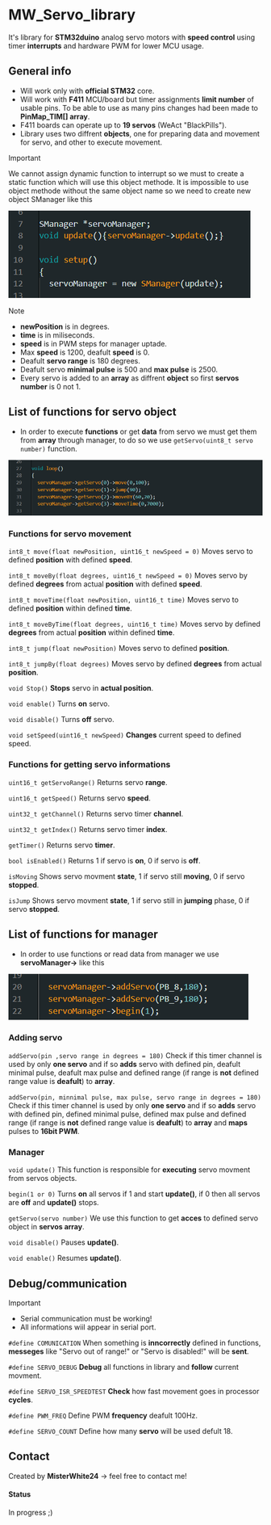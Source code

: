 # MW_Servo_library

It's library for **STM32duino** analog servo motors with **speed control** using timer **interrupts** and hardware PWM for lower MCU usage.

## General info

- Will work only with **official STM32** core.
- Will work with **F411** MCU/board but timer assignments **limit number** of usable pins. To be able to use as many pins changes had been made to **PinMap_TIM[] array**.
- F411 boards can operate up to **19 servos** (WeAct "BlackPills").
- Library uses two diffrent **objects**, one for preparing data and movement for servo, and other to execute movement.

>[!IMPORTANT]
> We cannot assign dynamic function to interrupt so we must to create
> a static function which will use this object methode. It is impossible
> to use object methode without the same object name so we need to create
> new object SManager like this

![image](https://github.com/MisterWhite24/MW_Servo_library/blob/main/PNGs/Interrupt_example.png)

>[!NOTE] 
> - **newPosition** is in degrees.	
> - **time** is in miliseconds.
> - **speed** is in PWM steps for manager uptade.
> - Max **speed** is 1200, deafult **speed** is 0. 
> - Deafult **servo range** is 180 degrees.
> - Deafult servo **minimal  pulse** is 500 and **max pulse** is 2500.
> - Every servo is added to an **array** as diffrent **object** so first **servos number** is 0 not 1.

## List of functions for servo object

- In order to execute **functions** or get **data** from servo we must get them from **array** through manager,
 to do so we use `getServo(uint8_t servo number)` function.
 
![image](https://github.com/MisterWhite24/MW_Servo_library/blob/main/PNGs/howto_use_servoOBJ_functions.png)

### Functions for servo movement

`int8_t move(float newPosition, uint16_t newSpeed = 0)` Moves servo to defined **position** with defined **speed**.

`int8_t moveBy(float degrees, uint16_t newSpeed = 0)` Moves servo by defined **degrees** from actual **position** with defined **speed**.

`int8_t moveTime(float newPosition, uint16_t time)` Moves servo to defined **position** within defined **time**.

`int8_t moveByTime(float degrees, uint16_t time)` Moves servo by defined **degrees** from actual **position** within defined **time**.

`int8_t jump(float newPosition)` Moves servo to defined **position**.

`int8_t jumpBy(float degrees)` Moves servo by defined **degrees** from actual **position**.

`void Stop()` **Stops** servo in **actual position**.

`void enable()` Turns **on** servo.

`void disable()` Turns **off** servo.

`void setSpeed(uint16_t newSpeed)` **Changes** current speed to defined speed.

### Functions for getting servo informations

`uint16_t getServoRange()` Returns servo **range**.

`uint16_t getSpeed()` Returns servo **speed**.

`uint32_t getChannel()` Returns servo timer **channel**.

`uint32_t getIndex()` Returns servo timer **index**.

`getTimer()` Returns servo **timer**.

`bool isEnabled()` Returns 1 if servo is **on**, 0 if servo is **off**.

`isMoving` Shows servo movment **state**, 1 if servo still **moving**, 0 if servo **stopped**.

`isJump` Shows servo movment **state**, 1 if servo still in **jumping** phase, 0 if servo **stopped**.

## List of functions for manager

- In order to use functions or read data from manager we use **servoManager->** like this

![image](https://github.com/MisterWhite24/MW_Servo_library/blob/main/PNGs/manager_functions_use.png)

### Adding servo

`addServo(pin ,servo range in degrees = 180)` Check if this timer channel is used by only **one servo** and if so
 **adds** servo with defined pin, deafult minimal pulse, deafult max pulse and defined range
 (if range is **not** defined range value is **deafult**) to **array**.

`addServo(pin, minnimal pulse, max pulse, servo range in degrees = 180)` Check if this timer channel is used by
 only **one servo** and if so **adds** servo with defined pin, defined minimal pulse, defined max pulse and defined range
 (if range is **not** defined range value is **deafult**) to **array** and **maps** pulses to **16bit PWM**.

### Manager 

`void update()` This function is responsible for **executing** servo movment from servos objects.

`begin(1 or 0)` Turns **on** all servos if 1 and start **update()**, if 0 then all servos are **off** and **update()** stops.

`getServo(servo number)` We use this function to get **acces** to defined servo object in **servos array**.

`void disable()` Pauses **update()**.

`void enable()` Resumes **update()**.

## Debug/communication

>[!IMPORTANT]
> - Serial communication must be working! 
> - All informations wiil appear in serial port.

`#define COMUNICATION` When something is **inncorrectly** defined in functions, **messeges** like "Servo out of range!"
 or "Servo is disabled!" will be **sent**.

`#define SERVO_DEBUG` **Debug** all functions in library and **follow** current movment.

`#define SERVO_ISR_SPEEDTEST` **Check** how fast movement goes in processor **cycles**.

`#define PWM_FREQ` Define PWM **frequency** deafult 100Hz.

`#define SERVO_COUNT` Define how many **servo** will be used defult 18.

## Contact
Created by **MisterWhite24** -> feel free to contact me!

#### Status
In progress ;)
